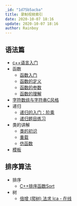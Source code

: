 ```yaml
---
_id: "1d75b5acba"
title: 录制视频索引
date: 2020-10-07 18:16
update: 2020-10-07 18:16
author: Rainboy
---
```



## 语法篇
 - [c++语言入门](https://www.bilibili.com/video/BV1Xt4y1Y7vh/)
 - 函数
   - [函数入门](https://www.bilibili.com/video/BV11A411J792/)
   - [函数的定义](https://www.bilibili.com/video/BV1p54y11723/)
   - [函数的参数](https://www.bilibili.com/video/BV1Ey4y1C7yx/)
   - [函数的理解](https://www.bilibili.com/video/BV1f5411j7YW/)
 - [字符数组与字符串C风格](https://www.bilibili.com/video/BV1b5411j7Jh/)
 - 递归
    - [递归的入门：阶乘](https://www.bilibili.com/video/BV1AT4y1w7Wt/)
    - [递归题目练习](https://www.bilibili.com/video/BV1u54y1C7H5/)
 - 类的讲解
    - [类的初识](https://www.bilibili.com/video/BV1Fy4y187X2/)
    - [重载](https://www.bilibili.com/video/BV1bD4y197ty/)
    - [仿函数](https://www.bilibili.com/video/BV1Vi4y177BS/)
- [模板](https://www.bilibili.com/video/BV1854y1672t/)

## 排序算法

 - 排序
    - [C++排序函数Sort](https://www.bilibili.com/video/BV1JA411j7ex/)
 - 树
    - [倍增 (爬树) 法求 lca - 在线](https://www.bilibili.com/video/BV16K411V7Fg/)

